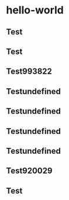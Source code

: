 # hello-world

## Test
## Test
## Test993822
## Testundefined
## Testundefined
## Testundefined
## Testundefined
## Test920029
## Test
